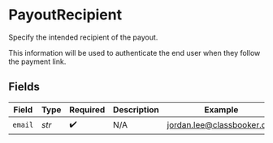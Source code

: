 # PayoutRecipient

Specify the intended recipient of the payout.

This information will be used to authenticate the end user when they follow the payment link.


## Fields

| Field                      | Type                       | Required                   | Description                | Example                    |
| -------------------------- | -------------------------- | -------------------------- | -------------------------- | -------------------------- |
| `email`                    | *str*                      | :heavy_check_mark:         | N/A                        | jordan.lee@classbooker.dev |